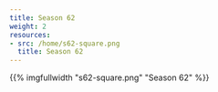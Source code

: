 ```yaml
---
title: Season 62
weight: 2
resources:
- src: /home/s62-square.png
  title: Season 62
---
```


{{% imgfullwidth "s62-square.png" "Season 62" %}}

<script type="text/javascript">
    var subdomain = 'scholacantorumsv'; //Site Subdomain
    var showID = ''; //Provide showID if you want to list one specific event
    var sections = 'collections'; //'all' = events & collections; 'events' = only events; 'collections' = only Collections; 'classes' = only Classes
    var categoryID = ''; //Provide category ID if you want to load events or Classes from a specific category
    var hideNav = 'false'; //'false' = top navigation will be shown on widget load; 'true' = navigation will be hidden
    var width = "100%"; //Setting to 100% allows widget to resize automatically
</script>
<script type="text/javascript" src="https://scholacantorumsv.ludus.com/widget.js"></script>
